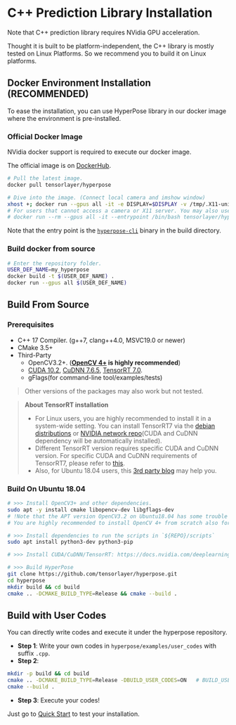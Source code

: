 # C++ Prediction Library Installation

Note that C++ prediction library requires NVidia GPU acceleration.
 
Thought it is built to be platform-independent, the C++ library is mostly tested on Linux Platforms.
So we recommend you to build it on Linux platforms. 

## Docker Environment Installation (RECOMMENDED)

To ease the installation, you can use HyperPose library in our docker image where the environment is pre-installed.

### Official Docker Image

NVidia docker support is required to execute our docker image. 

The official image is on [DockerHub](https://hub.docker.com/r/tensorlayer/hyperpose).

```bash
# Pull the latest image.
docker pull tensorlayer/hyperpose

# Dive into the image. (Connect local camera and imshow window)
xhost +; docker run --gpus all -it -e DISPLAY=$DISPLAY -v /tmp/.X11-unix:/tmp/.X11-unix --device=/dev/video0:/dev/video0 --entrypoint /bin/bash tensorlayer/hyperpose
# For users that cannot access a camera or X11 server. You may also use:
# docker run --rm --gpus all -it --entrypoint /bin/bash tensorlayer/hyperpose
```

Note that the entry point is the [`hyperpose-cli`](https://hyperpose.readthedocs.io/en/latest/markdown/quick_start/prediction.html#table-of-flags-for-hyperpose-cli) binary in the build directory.

### Build docker from source

```bash
# Enter the repository folder.
USER_DEF_NAME=my_hyperpose
docker build -t $(USER_DEF_NAME) .
docker run --gpus all $(USER_DEF_NAME)
```

## Build From Source

### Prerequisites

* C++ 17 Compiler. (g++7, clang++4.0, MSVC19.0 or newer)
* CMake 3.5+ 
* Third-Party
    * OpenCV3.2+. (**[OpenCV 4+](https://docs.opencv.org/trunk/d7/d9f/tutorial_linux_install.html) is highly recommended**)
    * [CUDA 10.2](https://developer.nvidia.com/cuda-downloads), [CuDNN 7.6.5](https://docs.nvidia.com/deeplearning/cudnn/install-guide/index.html), [TensorRT 7.0](https://docs.nvidia.com/deeplearning/tensorrt/install-guide/index.html).
    * gFlags(for command-line tool/examples/tests)

> Other versions of the packages may also work but not tested.

> **About TensorRT installation**
>
> - For Linux users, you are highly recommended to install it in a system-wide setting. You can install TensorRT7 via the [debian distributions](https://docs.nvidia.com/deeplearning/tensorrt/install-guide/index.html#installing-debian) or [NVIDIA network repo](https://docs.nvidia.com/deeplearning/tensorrt/install-guide/index.html#maclearn-net-repo-install)(CUDA and CuDNN dependency will be automatically installed).
> - Different TensorRT version requires specific CUDA and CuDNN version. For specific CUDA and CuDNN requirements of TensorRT7, please refer to [this](https://docs.nvidia.com/deeplearning/tensorrt/support-matrix/index.html#platform-matrix).
> - Also, for Ubuntu 18.04 users, this [3rd party blog](https://ddkang.github.io/2020/01/02/installing-tensorrt.html) may help you. 

### Build On Ubuntu 18.04

```bash
# >>> Install OpenCV3+ and other dependencies. 
sudo apt -y install cmake libopencv-dev libgflags-dev
# !Note that the APT version OpenCV3.2 on Ubuntu18.04 has some trouble on Cameras Newer version is suggested.
# You are highly recommended to install OpenCV 4+ from scratch also for better performance.

# >>> Install dependencies to run the scripts in `${REPO}/scripts`
sudo apt install python3-dev python3-pip 

# >>> Install CUDA/CuDNN/TensorRT: https://docs.nvidia.com/deeplearning/tensorrt/install-guide/index.html#installing-debian

# >>> Build HyperPose
git clone https://github.com/tensorlayer/hyperpose.git
cd hyperpose
mkdir build && cd build
cmake .. -DCMAKE_BUILD_TYPE=Release && cmake --build .
```

## Build with User Codes

You can directly write codes and execute it under the hyperpose repository.

- **Step 1**: Write your own codes in `hyperpose/examples/user_codes` with suffix `.cpp`.
- **Step 2**:

```bash
mkdir -p build && cd build
cmake .. -DCMAKE_BUILD_TYPE=Release -DBUILD_USER_CODES=ON   # BUILD_USER_CODES is by default on
cmake --build .
```

- **Step 3**: Execute your codes!

Just go to [Quick Start](../quick_start/prediction.md) to test your installation.